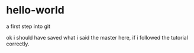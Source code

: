 # hello-world
a first step into git

ok i should have saved what i said the master here, if i followed the tutorial correctly.
